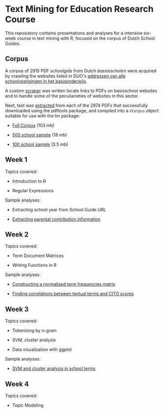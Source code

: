 # Text Mining for Education Research Course

This reposistory contains presentations and analyses for a intensive six-week course in
text mining with R, focused on the corpus of Dutch School Guides.

## Corpus

A corpus of 2915 PDF _schoolgids_ from Dutch _bassisscholen_ were acquired by crawling the 
websites listed in DUO's [addressen van alle schoolvestigingen in het basisonderwijs](https://duo.nl/open_onderwijsdata/databestanden/po/adressen/adressen-po-3.jsp).

A custom [scraper](scrape.R) was written locate links to PDFs on basisschool websites and 
to handle some of the peculiarieties of websites in this sector.

Next, text was [extracted](extractText.R) from each of the 2974 PDFs that successfully downloaded
using the pdftools package, and compiled into a `VCorpus` object suitable for use with the tm package:

* [Full Corpus](https://storage.googleapis.com/schoolgids/schoolgids2017v2/schoolgids2017v2.rds) (103 mb)

* [500 school sample](https://storage.googleapis.com/schoolgids/schoolgids2017v2/schoolgids2017v2_500.rds) (18 mb)

* [100 school sample](https://storage.googleapis.com/schoolgids/schoolgids2017v2/schoolgids2017v2_100.rds) (3.5 mb)

## Week 1

Topics covered:

* Introduction to R

* Regular Expressions

Sample analyses:

* Extracting school year from School Guide URL

* [Extracting parental contribution information](week1/parental_contribution.md)

## Week 2

Topics covered:

* Term Document Matrices

* Writing Functions in R

Sample analyses:

* [Constructing a normalized term frequencies matrix](week2/term-frequencies.md)

* [Finding correlations between textual terms and CITO scores](week2/correlations_cito.md)

## Week 3

Topics covered:

* Tokenizing by n-gram

* SVM, cluster analysis

* Data visualization with ggplot

Sample analyses:

* [SVM and cluster analysis in school terms](week3/ml_school_terms.md)

## Week 4

Topics covered:

* Topic Modeling